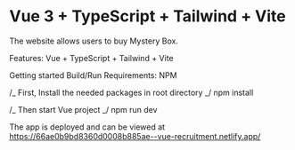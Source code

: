 # Vue 3 + TypeScript + Tailwind + Vite

The website allows users to buy Mystery Box.

Features: Vue + TypeScript + Tailwind + Vite

Getting started Build/Run Requirements: NPM

/_ First, Install the needed packages in root directory _/ npm install

/_ Then start Vue project _/ npm run dev

The app is deployed and can be viewed at https://66ae0b9bd8360d0008b885ae--vue-recruitment.netlify.app/
